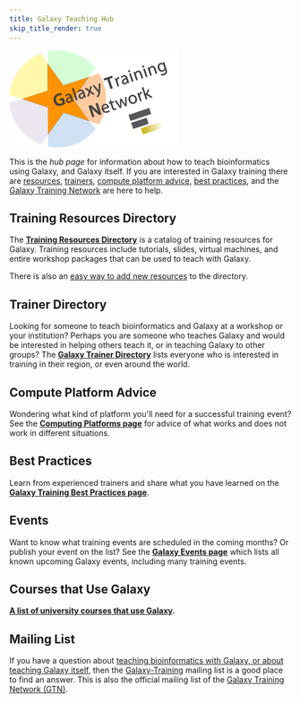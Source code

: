 ```yaml
---
title: Galaxy Teaching Hub
skip_title_render: true
---
```


<div class='center'><a href='/src/teach/index.md'><img src="/src/images/galaxy-logos/GTNLogo300.png" alt="Galaxy Training Network" width="300" /></a></div>

This is the *hub page* for information about how to teach bioinformatics using
Galaxy, and Galaxy itself.  If you are interested in Galaxy training there are
[resources](/src/teach/resources/index.md),
[trainers](/src/teach/trainers/index.md), [compute platform
advice](/src/teach/computing-platforms/index.md), [best
practices](/src/teach/best-practices/index.md), and the [Galaxy Training
Network](/src/teach/gtn/index.md) are here to help.

## Training Resources Directory

The **[Training Resources Directory](/src/teach/resources/index.md)** is a
catalog of training resources for Galaxy.  Training resources include
tutorials, slides, virtual machines, and entire workshop packages that can be
used to teach with Galaxy.

There is also an [easy way to add new
resources](/src/teach/resources/index.md#add-a-training-resource) to the
directory.

## Trainer Directory

Looking for someone to teach bioinformatics and Galaxy at a workshop or your
institution?  Perhaps you are someone who teaches Galaxy and would be
interested in helping others teach it, or in teaching Galaxy to other groups?
The **[Galaxy Trainer Directory](/src/teach/trainers/index.md)** lists everyone
who is interested in training in their region, or even around the world.  

## Compute Platform Advice

Wondering what kind of platform you'll need for a successful training event?
See the **[Computing Platforms page](/src/teach/computing-platforms/index.md)**
for advice of what works and does not work in different situations.

## Best Practices

Learn from experienced trainers and share what you have learned on the
**[Galaxy Training Best Practices page](/src/teach/best-practices/index.md)**.  

## Events

Want to know what training events are scheduled in the coming months?  Or
publish your event on the list?  See the **[Galaxy Events
page](/src/events/index.md)** which lists all known upcoming Galaxy events,
including many training events.

## Courses that Use Galaxy

**[A list of university courses that use
Galaxy](/src/university-courses/index.md).**

## Mailing List

If you have a question about [teaching bioinformatics with Galaxy, or about
teaching Galaxy itself](/src/teach/index.md), then the
[Galaxy-Training](http://galaxy-training-mailing-list-archive.35427.n7.nabble.com/)
mailing list is a good place to find an answer.  This is also the official
mailing list of the [Galaxy Training Network (GTN)](/src/teach/gtn/index.md).
